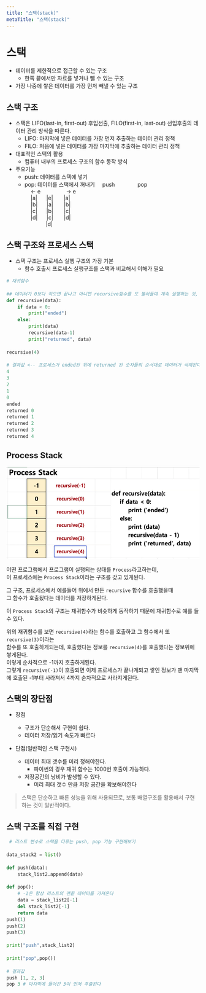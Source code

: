 ```yaml
---
title: "스택(stack)"
metaTitle: "스택(stack)"
---
```


# 스택

* 데이터를 제한적으로 접근할 수 있는 구조
    + 한쪽 끝에서만 자료를 넣거나 뺄 수 있는 구조
* 가장 나중에 쌓은 데이터를 가장 먼저 빼낼 수 있는 구조

## 스택 구조

* 스택은 LIFO(last-in, first-out) 후입선출, FILO(first-in, last-out) 선입후출의 데이터 관리 방식을 따른다.
    + LIFO: 마지막에 넣은 데이터를 가장 먼저 추출하는 데이터 관리 정책
    + FILO: 처음에 넣은 데이터를 가장 마지막에 추출하는 데이터 관리 정책
* 대표적인 스택의 활용
    + 컴퓨터 내부의 프로세스 구조의 함수 동작 방식
* 주요기능
    + push: 데이터를 스택에 넣기
    + pop: 데이터를 스택에서 꺼내기
&nbsp;&nbsp;&nbsp;&nbsp;push&nbsp;&nbsp;&nbsp;&nbsp;&nbsp;&nbsp;&nbsp;&nbsp;&nbsp;&nbsp;&nbsp;&nbsp;&nbsp;&nbsp;&nbsp;pop  
 &nbsp;&nbsp;&nbsp;&nbsp;<- e &nbsp;&nbsp;&nbsp;&nbsp;&nbsp;&nbsp;&nbsp;&nbsp;&nbsp;&nbsp;&nbsp;&nbsp;&nbsp;&nbsp;&nbsp;&nbsp;-> e  
&nbsp;&nbsp;&nbsp;&nbsp;|a|&nbsp;&nbsp;&nbsp;&nbsp;&nbsp;&nbsp;|e|&nbsp;&nbsp;&nbsp;&nbsp;&nbsp;&nbsp;&nbsp;|a|  
&nbsp;&nbsp;&nbsp;&nbsp;|b|&nbsp;&nbsp;&nbsp;&nbsp;&nbsp;&nbsp;|a|&nbsp;&nbsp;&nbsp;&nbsp;&nbsp;&nbsp;&nbsp;|b|  
&nbsp;&nbsp;&nbsp;&nbsp;|c|&nbsp;&nbsp;&nbsp;&nbsp;&nbsp;&nbsp;|b|&nbsp;&nbsp;&nbsp;&nbsp;&nbsp;&nbsp;&nbsp;|c|  
&nbsp;&nbsp;&nbsp;&nbsp;|d|&nbsp;&nbsp;&nbsp;&nbsp;&nbsp;&nbsp;|c|&nbsp;&nbsp;&nbsp;&nbsp;&nbsp;&nbsp;&nbsp;|d|   
&nbsp;&nbsp;&nbsp;&nbsp;&nbsp;&nbsp;&nbsp;&nbsp;&nbsp;&nbsp;&nbsp;&nbsp;&nbsp;&nbsp;|d|  

## 스택 구조와 프로세스 스택

* 스택 구조는 프로세스 실행 구조의 가장 기본
    + 함수 호출시 프로세스 실행구조를 스택과 비교해서 이해가 필요

```python
# 재귀함수

## 데이터가 0보다 작으면 끝나고 아니면 recursive함수를 또 불러들여 계속 실행하는 것, 재귀함수
def recursive(data):
    if data < 0:
        print("ended")
    else:
        print(data)
        recursive(data-1)
        print("returned", data)
        
recursive(4)

# 결과값 <-- 프로세스가 ended된 뒤에 returned 된 숫자들의 순서대로 데이터가 삭제된다
4
3
2
1
0
ended
returned 0
returned 1
returned 2
returned 3
returned 4
```

## Process Stack

![dd](../../src/images/stack.png)

어떤 프로그램에서 프로그램이 실행되는 상태를 `Process`라고하는데,  
이 프로세스에는 `Process Stack`이라는 구조를 갖고 있게된다.  

그 구조, 프로세스에서 예를들어 위에서 만든 `recursive` 함수를 호출했을때  
그 함수가 호출됬다는 데이터를 저장하게된다.  

이 `Process Stack`의 구조는 재귀함수가 비슷하게 동작하기 때문에 재귀함수로 예를 들 수 있다.

위의 재귀함수를 보면 `recursive(4)`라는 함수를 호출하고 그 함수에서 또 `recursive(3)`이라는  
함수를 또 호출하게되는데, 호출했다는 정보를 `recursive(4)`를 호출했다는 정보위에 쌓게된다.  
이렇게 순차적으로 -1까지 호출하게된다.  
그렇게 `recursive(-1)`이 호출되면 이제 프로세스가 끝나게되고 쌓인 정보가 맨 마지막에 호출된 -1부터 사라져서 4까지 순차적으로 사라지게된다.

## 스택의 장단점

* 장점
    + 구조가 단순해서 구현이 쉽다.
    + 데이터 저장/읽기 속도가 빠르다

* 단점(일반적인 스택 구현시)
    + 데이터 최대 갯수를 미리 정해야한다.
        * 파이썬의 경우 재귀 함수는 1000번 호출이 가능하다.
    + 저장공간의 낭비가 발생할 수 있다.
        * 미리 최대 갯수 만큼 저장 공간을 확보해야한다
> 스택은 단순하고 빠른 성능을 위해 사용되므로, 보통 배열구조를 활용해서 구현하는 것이 일반적이다.

 ## 스택 구조를 직접 구현

```python
 # 리스트 변수로 스택을 다루는 push, pop 기능 구현해보기

data_stack2 = list()

def push(data):
    stack_list2.append(data)
    
def pop():
    # -1은 항상 리스트의 맨끝 데이터를 가져온다
    data = stack_list2[-1]
    del stack_list2[-1]
    return data
push(1)
push(2)
push(3)

print("push",stack_list2)

print("pop",pop())

# 결과값
push [1, 2, 3]
pop 3 # 마지막에 들어간 3이 먼저 추출된다
```

